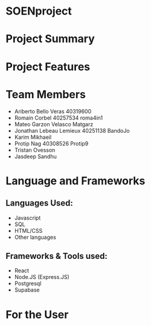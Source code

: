 # SOENproject

# Project Summary

# Project Features 

# Team Members
- Ariberto Bello Veras 40319600<br>
- Romain Corbel 40257534 roma4in1<br>
- Mateo Garzon Velasco Matgarz<br>
- Jonathan Lebeau Lemieux 40251138 BandoJo<br>
- Karim Mikhaeil<br>
- Protip Nag 40308526 Protip9<br>
- Tristan Ovesson<br>
- Jasdeep Sandhu<br>

# Language and Frameworks
## Languages Used:
- Javascript
- SQL
- HTML/CSS
- Other languages

## Frameworks & Tools used:
- React
- Node.JS (Express.JS)
- Postgresql
- Supabase

# For the User

